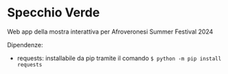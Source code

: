 # Specchio Verde

Web app della mostra interattiva per Afroveronesi Summer Festival 2024



Dipendenze:

- requests: installabile da pip tramite il comando
`$ python -m pip install requests`
